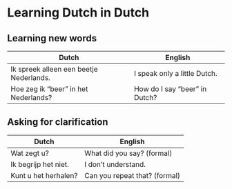 # Learning Dutch in Dutch

## Learning new words

| Dutch | English |
| ----- | ------- |
| Ik spreek alleen een beetje Nederlands. | I speak only a little Dutch. |
| Hoe zeg ik “beer” in het Nederlands? | How do I say “beer” in Dutch? |

## Asking for clarification

| Dutch | English |
| ----- | ------- |
| Wat zegt u? | What did you say? (formal) |
| Ik begrijp het niet. | I don’t understand. |
| Kunt u het herhalen? | Can you repeat that? (formal) |
